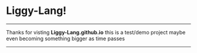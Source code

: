 # Liggy-Lang!

---

Thanks for visting **Liggy-Lang.github.io** this is a test/demo project maybe even becoming something bigger as time passes

---
